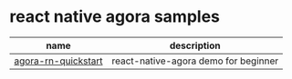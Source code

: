 # react native agora samples

| name | description |
| :-------------: | :-------------: |
| [agora-rn-quickstart](https://github.com/agoraio-community/agora-rn-quickstart) | react-native-agora demo for beginner |
